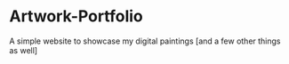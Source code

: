 # Artwork-Portfolio
A simple website to showcase my digital paintings [and a few other things as well] 
